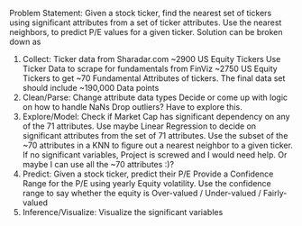 Problem Statement:
Given a stock ticker, find the nearest set of tickers using significant attributes from a set of ticker attributes. Use the nearest neighbors, to predict P/E values for a given ticker. Solution can be broken down as
	
1) Collect:
Ticker data from Sharadar.com ~2900 US Equity Tickers
Use Ticker Data to scrape for fundamentals from FinViz ~2750 US Equity Tickers to get ~70 Fundamental Attributes of tickers.
The final data set should include ~190,000 Data points
2) Clean/Parse:
Change attribute data types
Decide or come up with logic on how to handle NaNs
Drop outliers? Have to explore this.
3) Explore/Model:
Check if Market Cap has significant dependency on any of the 71 attributes.
Use maybe Linear Regression to decide on significant attributes from the set of 71 attributes.
Use the subset of the ~70 attributes in a KNN to figure out a nearest neighbor to a given ticker.
If no significant variables, Project is screwed and I would need help. Or maybe I can use all the ~70 attributes :)?
4) Predict:
Given a stock ticker, predict their P/E
Provide a Confidence Range for the P/E using yearly Equity volatility.
Use the confidence range to say whether the equity is Over-valued / Under-valued / Fairly-valued 
5) Inference/Visualize:
Visualize the significant variables
